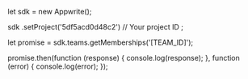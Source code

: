 let sdk = new Appwrite();

sdk
    .setProject('5df5acd0d48c2') // Your project ID
;

let promise = sdk.teams.getMemberships('[TEAM_ID]');

promise.then(function (response) {
    console.log(response);
}, function (error) {
    console.log(error);
});